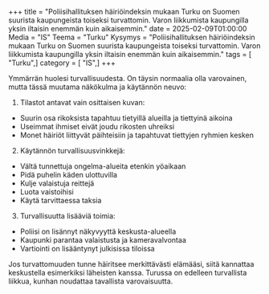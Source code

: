 +++
title = "Poliisihallituksen häiriöindeksin mukaan Turku on Suomen suurista kaupungeista toiseksi turvattomin. Varon liikkumista kaupungilla yksin iltaisin enemmän kuin aikaisemmin."
date = 2025-02-09T01:00:00
Media = "IS"
Teema = "Turku"
Kysymys = "Poliisihallituksen häiriöindeksin mukaan Turku on Suomen suurista kaupungeista toiseksi turvattomin. Varon liikkumista kaupungilla yksin iltaisin enemmän kuin aikaisemmin."
tags = [ "Turku",]
category = [ "IS",]
+++

Ymmärrän huolesi turvallisuudesta. On täysin normaalia olla varovainen, mutta tässä muutama näkökulma ja käytännön neuvo:

1. Tilastot antavat vain osittaisen kuvan:
- Suurin osa rikoksista tapahtuu tietyillä alueilla ja tiettyinä aikoina
- Useimmat ihmiset eivät joudu rikosten uhreiksi
- Monet häiriöt liittyvät päihteisiin ja tapahtuvat tiettyjen ryhmien kesken

2. Käytännön turvallisuusvinkkejä:
- Vältä tunnettuja ongelma-alueita etenkin yöaikaan
- Pidä puhelin käden ulottuvilla
- Kulje valaistuja reittejä
- Luota vaistoihisi
- Käytä tarvittaessa taksia

3. Turvallisuutta lisääviä toimia:
- Poliisi on lisännyt näkyvyyttä keskusta-alueella
- Kaupunki parantaa valaistusta ja kameravalvontaa
- Vartiointi on lisääntynyt julkisissa tiloissa

Jos turvattomuuden tunne häiritsee merkittävästi elämääsi, siitä kannattaa keskustella esimerkiksi läheisten kanssa. Turussa on edelleen turvallista liikkua, kunhan noudattaa tavallista varovaisuutta.